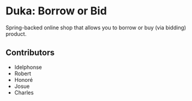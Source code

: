 # Duka: Borrow or Bid
Spring-backed online shop that allows you to borrow or buy (via bidding) product.
## Contributors
* Idelphonse
* Robert
* Honoré
* Josue
* Charles